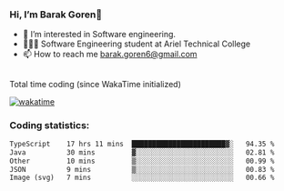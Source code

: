 ###  Hi, I’m Barak Goren👋
- 👀 I’m interested in Software engineering.
- 👨🏼‍🎓 Software Engineering student at Ariel Technical College
- 📫 How to reach me barak.goren6@gmail.com
##
Total time coding (since WakaTime initialized)

[![wakatime](https://wakatime.com/badge/user/5cc5ec80-a806-4ca2-a704-db29274e48cd.svg)](https://wakatime.com/@5cc5ec80-a806-4ca2-a704-db29274e48cd)

   
### Coding statistics:

<!--START_SECTION:waka-->

```txt
TypeScript    17 hrs 11 mins  ███████████████████████▓░   94.35 %
Java          30 mins         ▓░░░░░░░░░░░░░░░░░░░░░░░░   02.81 %
Other         10 mins         ▒░░░░░░░░░░░░░░░░░░░░░░░░   00.99 %
JSON          9 mins          ▒░░░░░░░░░░░░░░░░░░░░░░░░   00.83 %
Image (svg)   7 mins          ░░░░░░░░░░░░░░░░░░░░░░░░░   00.66 %
```

<!--END_SECTION:waka-->

<!---
barakgoren/barakgoren is a ✨ special ✨ repository because its `README.md` (this file) appears on your GitHub profile.
You can click the Preview link to take a look at your changes.
--->
